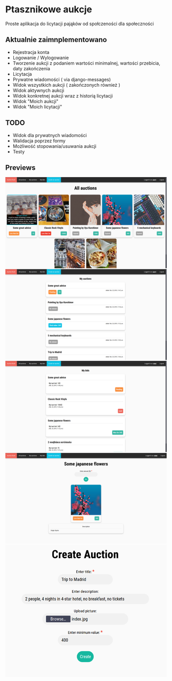 # Ptasznikowe aukcje
Proste aplikacja do licytacji pająków od społczeności dla społeczności

## Aktualnie zaimnplementowano
+ Rejestracja konta
+ Logowanie / Wylogowanie
+ Tworzenie aukcji z podaniem wartości minimalnej, wartości przebicia, daty zakończenia
+ Licytacja
+ Prywatne wiadomości ( via django-messages)
+ Widok wszystkich aukcji ( zakończonych również )
+ Widok aktywnych aukcji
+ Widok konkretnej aukcji wraz z historią licytacji
+ Widok "Moich aukcji"
+ Widok "Moich licytacji"

## TODO
+ Widok dla prywatnych wiadomości
+ Walidacja poprzez formy
+ Możliwość stopowania/usuwania aukcji
+ Testy

## Previews
![Screenshot](./screenshots/computer1.png?raw=true "all auctions")
![Screenshot](./screenshots/computer2.png?raw=true "my auctions")
![Screenshot](./screenshots/computer3.png?raw=true "my bids")
![Screenshot](./screenshots/computer4.png?raw=true "bid on auction")
![Screenshot](./screenshots/computer5.png?raw=true "create auction")
